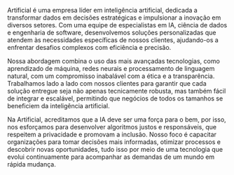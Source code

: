 Artificial é uma empresa líder em inteligência
artificial, dedicada a transformar dados em decisões estratégicas e
impulsionar a inovação em diversos setores. Com uma equipe de
especialistas em IA, ciência de dados e engenharia de software,
desenvolvemos soluções personalizadas que atendem às necessidades
específicas de nossos clientes, ajudando-os a enfrentar desafios
complexos com eficiência e precisão.

Nossa abordagem combina o uso das mais avançadas tecnologias, como
aprendizado de máquina, redes neurais e processamento de linguagem
natural, com um compromisso inabalável com a ética e a
transparência. Trabalhamos lado a lado com nossos clientes para
garantir que cada solução entregue seja não apenas tecnicamente
robusta, mas também fácil de integrar e escalável, permitindo que
negócios de todos os tamanhos se beneficiem da inteligência
artificial.

Na Artificial, acreditamos que a IA deve ser uma
força para o bem, por isso, nos esforçamos para desenvolver
algoritmos justos e responsáveis, que respeitem a privacidade e
promovam a inclusão. Nosso foco é capacitar organizações para tomar
decisões mais informadas, otimizar processos e descobrir novas
oportunidades, tudo isso por meio de uma tecnologia que evolui
continuamente para acompanhar as demandas de um mundo em rápida
mudança.